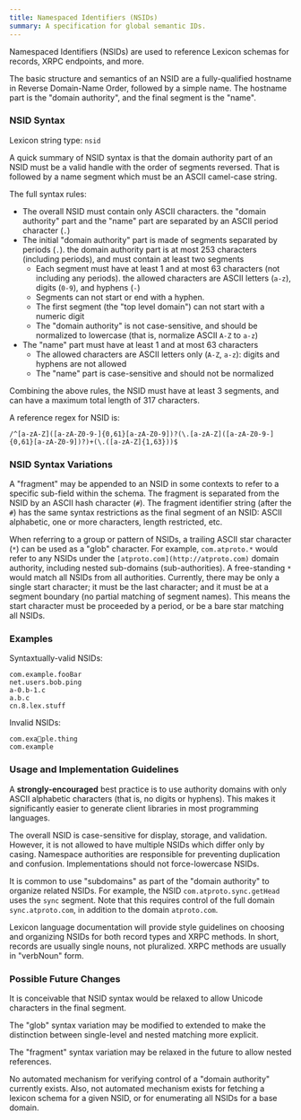 ```yaml
---
title: Namespaced Identifiers (NSIDs)
summary: A specification for global semantic IDs.
---
```


Namespaced Identifiers (NSIDs) are used to reference Lexicon schemas for records, XRPC endpoints, and more.

The basic structure and semantics of an NSID are a fully-qualified hostname in Reverse Domain-Name Order, followed by a simple name. The hostname part is the "domain authority", and the final segment is the "name".


### NSID Syntax

Lexicon string type: `nsid`

A quick summary of NSID syntax is that the domain authority part of an NSID must be a valid handle with the order of segments reversed. That is followed by a name segment which must be an ASCII camel-case string.

The full syntax rules:

- The overall NSID must contain only ASCII characters. the "domain authority" part and the "name" part are separated by an ASCII period character (`.`)
- The initial "domain authority" part is made of segments separated by periods (`.`). the domain authority part is at most 253 characters (including periods), and must contain at least two segments
    - Each segment must have at least 1 and at most 63 characters (not including any periods). the allowed characters are ASCII letters (`a-z`), digits (`0-9`), and hyphens (`-`)
    - Segments can not start or end with a hyphen.
    - The first segment (the "top level domain") can not start with a numeric digit
    - The "domain authority" is not case-sensitive, and should be normalized to lowercase (that is, normalize ASCII `A-Z` to `a-z`)
- The "name" part must have at least 1 and at most 63 characters
    - The allowed characters are ASCII letters only (`A-Z`, `a-z`): digits and hyphens are not allowed
    - The "name" part is case-sensitive and should not be normalized

Combining the above rules, the NSID must have at least 3 segments, and can have a maximum total length of 317 characters.

A reference regex for NSID is:

```
/^[a-zA-Z]([a-zA-Z0-9-]{0,61}[a-zA-Z0-9])?(\.[a-zA-Z]([a-zA-Z0-9-]{0,61}[a-zA-Z0-9])?)+(\.([a-zA-Z]{1,63}))$
```


### NSID Syntax Variations

A "fragment" may be appended to an NSID in some contexts to refer to a specific sub-field within the schema. The fragment is separated from the NSID by an ASCII hash character (`#`). The fragment identifier string (after the `#`) has the same syntax restrictions as the final segment of an NSID: ASCII alphabetic, one or more characters, length restricted, etc.

When referring to a group or pattern of NSIDs, a trailing ASCII star character (`*`) can be used as a "glob" character. For example, `com.atproto.*` would refer to any NSIDs under the `[atproto.com](http://atproto.com)` domain authority, including nested sub-domains (sub-authorities). A free-standing `*` would match all NSIDs from all authorities. Currently, there may be only a single start character; it must be the last character; and it must be at a segment boundary (no partial matching of segment names). This means the start character must be proceeded by a period, or be a bare star matching all NSIDs.


### Examples

Syntaxtually-valid NSIDs:

```
com.example.fooBar
net.users.bob.ping
a-0.b-1.c
a.b.c
cn.8.lex.stuff
```

Invalid NSIDs:

```
com.exa💩ple.thing
com.example
```


### Usage and Implementation Guidelines

A **strongly-encouraged** best practice is to use authority domains with only ASCII alphabetic characters (that is, no digits or hyphens). This makes it significantly easier to generate client libraries in most programming languages.

The overall NSID is case-sensitive for display, storage, and validation. However, it is not allowed to have multiple NSIDs which differ only by casing. Namespace authorities are responsible for preventing duplication and confusion. Implementations should not force-lowercase NSIDs.

It is common to use "subdomains" as part of the "domain authority" to organize related NSIDs. For example, the NSID `com.atproto.sync.getHead` uses the `sync` segment. Note that this requires control of the full domain `sync.atproto.com`, in addition to the domain `atproto.com`.

Lexicon language documentation will provide style guidelines on choosing and organizing NSIDs for both record types and XRPC methods. In short, records are usually single nouns, not pluralized. XRPC methods are usually in "verbNoun" form.


### Possible Future Changes

It is conceivable that NSID syntax would be relaxed to allow Unicode characters in the final segment.

The "glob" syntax variation may be modified to extended to make the distinction between single-level and nested matching more explicit.

The "fragment" syntax variation may be relaxed in the future to allow nested references.

No automated mechanism for verifying control of a "domain authority" currently exists. Also, not automated mechanism exists for fetching a lexicon schema for a given NSID, or for enumerating all NSIDs for a base domain. 
